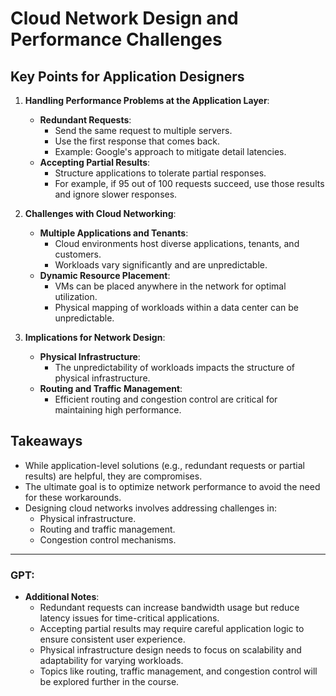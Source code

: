 # Cloud Network Design and Performance Challenges

## Key Points for Application Designers
1. **Handling Performance Problems at the Application Layer**:
   - **Redundant Requests**:
     - Send the same request to multiple servers.
     - Use the first response that comes back.
     - Example: Google's approach to mitigate detail latencies.
   - **Accepting Partial Results**:
     - Structure applications to tolerate partial responses.
     - For example, if 95 out of 100 requests succeed, use those results and ignore slower responses.

2. **Challenges with Cloud Networking**:
   - **Multiple Applications and Tenants**:
     - Cloud environments host diverse applications, tenants, and customers.
     - Workloads vary significantly and are unpredictable.
   - **Dynamic Resource Placement**:
     - VMs can be placed anywhere in the network for optimal utilization.
     - Physical mapping of workloads within a data center can be unpredictable.

3. **Implications for Network Design**:
   - **Physical Infrastructure**:
     - The unpredictability of workloads impacts the structure of physical infrastructure.
   - **Routing and Traffic Management**:
     - Efficient routing and congestion control are critical for maintaining high performance.

## Takeaways
- While application-level solutions (e.g., redundant requests or partial results) are helpful, they are compromises.
- The ultimate goal is to optimize network performance to avoid the need for these workarounds.
- Designing cloud networks involves addressing challenges in:
  - Physical infrastructure.
  - Routing and traffic management.
  - Congestion control mechanisms.

---

### GPT:
- **Additional Notes**:
  - Redundant requests can increase bandwidth usage but reduce latency issues for time-critical applications.
  - Accepting partial results may require careful application logic to ensure consistent user experience.
  - Physical infrastructure design needs to focus on scalability and adaptability for varying workloads.
  - Topics like routing, traffic management, and congestion control will be explored further in the course.
